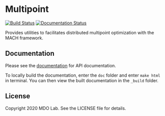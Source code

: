 # Multipoint
[![Build Status](https://travis-ci.com/mdolab/multipoint.svg?branch=master)](https://travis-ci.com/mdolab/multipoint)
[![Documentation Status](https://readthedocs.com/projects/mdolab-multipoint/badge/?version=latest)](https://mdolab-multipoint.readthedocs-hosted.com/en/latest/?badge=latest)

Provides utilities to facilitates distributed multipoint optimization with the MACH framework. 

## Documentation
Please see the [documentation](https://mdolab-multipoint.readthedocs-hosted.com) for API documentation.

To locally build the documentation, enter the `doc` folder and enter `make html` in terminal.
You can then view the built documentation in the `_build` folder.

## License
Copyright 2020 MDO Lab. See the LICENSE file for details.

